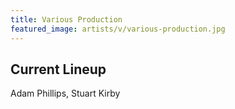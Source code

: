 ```yaml
---
title: Various Production
featured_image: artists/v/various-production.jpg
---
```

## Current Lineup

Adam Phillips, Stuart Kirby

